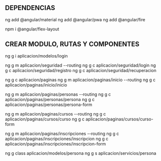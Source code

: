 ## DEPENDENCIAS
ng add @angular/material
ng add @angular/pwa
ng add @angular/fire

npm i @angular/flex-layout



## CREAR MODULO, RUTAS Y COMPONENTES
ng g i aplicacion/modelos/login

ng g m aplicacion/seguridad --routing
ng g c aplicacion/seguridad/login
ng g c aplicacion/seguridad/registro
ng g c aplicacion/seguridad/recuperacion

ng g c aplicacion/paginas
ng g m aplicacion/paginas/inicio --routing
ng g c aplicacion/paginas/inicio/inicio

ng g m aplicacion/paginas/personas --routing
ng g c aplicacion/paginas/personas/persona
ng g c aplicacion/paginas/personas/persona-form

ng g m aplicacion/paginas/cursos --routing
ng g c aplicacion/paginas/cursos/curso
ng g c aplicacion/paginas/cursos/curso-form

ng g m aplicacion/paginas/inscripciones --routing
ng g c aplicacion/paginas/inscripciones/inscripcion
ng g c aplicacion/paginas/inscripciones/inscripcion-form

ng g class aplicacion/modelos/persona
ng g s aplicacion/servicios/persona

